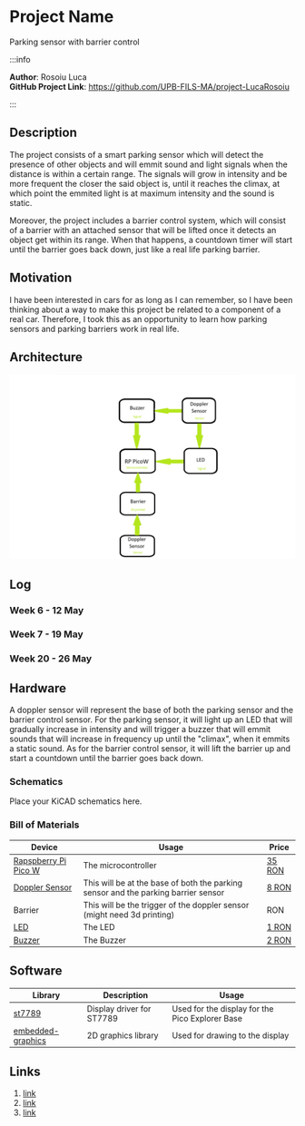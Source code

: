 # Project Name
Parking sensor with barrier control

:::info 

**Author**: Rosoiu Luca \
**GitHub Project Link**: https://github.com/UPB-FILS-MA/project-LucaRosoiu

:::

## Description

The project consists of a smart parking sensor which will detect the presence of other objects and will emmit sound and light signals when the distance is within a certain range. The signals will grow in intensity and be more frequent the closer the said object is, until it reaches the climax, at which point the emmited light is at maximum intensity and the sound is static.

Moreover, the project includes a barrier control system, which will consist of a barrier with an attached sensor that will be lifted once it detects an object get within its range. When that happens, a countdown timer will start until the barrier goes back down, just like a real life parking barrier.

## Motivation

I have been interested in cars for as long as I can remember, so I have been thinking about a way to make this project be related to a component of a real car. Therefore, I took this as an opportunity to learn how parking sensors and parking barriers work in real life.

## Architecture 

![architecture](architectureLuca.png)

## Log

<!-- write every week your progress here -->

### Week 6 - 12 May

### Week 7 - 19 May

### Week 20 - 26 May

## Hardware

A doppler sensor will represent the base of both the parking sensor and the barrier control sensor. For the parking sensor, it will light up an LED that will gradually increase in intensity and will trigger a buzzer that will emmit sounds that will increase in frequency up until the "climax", when it emmits a static sound. As for the barrier control sensor, it will lift the barrier up and start a countdown until the barrier goes back down.

### Schematics

Place your KiCAD schematics here.

### Bill of Materials

<!-- Fill out this table with all the hardware components that you might need.

The format is 
```
| [Device](link://to/device) | This is used ... | [price](link://to/store) |

```

-->

| Device | Usage | Price |
|--------|--------|-------|
| [Rapspberry Pi Pico W](https://www.raspberrypi.com/documentation/microcontrollers/raspberry-pi-pico.html) | The microcontroller | [35 RON](https://www.optimusdigital.ro/en/raspberry-pi-boards/12394-raspberry-pi-pico-w.html) |
| [Doppler Sensor](https://www.nivetec.com.br/arquivos/Manual_Nivus_Sensor_KDA_us_Nivetec.pdf) | This will be at the base of both the parking sensor and the parking barrier sensor | [8 RON](https://www.optimusdigital.ro/ro/senzori-senzori-de-distanta/2039-senzor-de-proximitate-cu-microunde.html) |
| Barrier | This will be the trigger of the doppler sensor (might need 3d printing) | RON |
| [LED](https://www.diodeled.com/technical-documents/) | The LED | [1 RON](https://componenteonline.ro/led-5mm-3v-galben-rotund-141002?product_id=147244) |
| [Buzzer](https://www.arduino.cc/reference/en/libraries/buzzer/) | The Buzzer | [2 RON](https://www.optimusdigital.ro/ro/audio-buzzere/635-buzzer-activ-de-3-v.html) |


## Software

| Library | Description | Usage |
|---------|-------------|-------|
| [st7789](https://github.com/almindor/st7789) | Display driver for ST7789 | Used for the display for the Pico Explorer Base |
| [embedded-graphics](https://github.com/embedded-graphics/embedded-graphics) | 2D graphics library | Used for drawing to the display |

## Links

<!-- Add a few links that inspired you and that you think you will use for your project -->

1. [link](https://www.youtube.com/watch?v=rDsevkPFaKI&ab_channel=AkaSoggyBunz)
2. [link](https://www.instructables.com/Raspberry-Pi-Park-Sensor/)
3. [link](https://www.youtube.com/watch?v=Ko_pbHlJ1mE&ab_channel=SaiAnirudhG)
